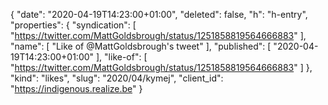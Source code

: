 {
  "date": "2020-04-19T14:23:00+01:00",
  "deleted": false,
  "h": "h-entry",
  "properties": {
    "syndication": [
      "https://twitter.com/MattGoldsbrough/status/1251858819564666883"
    ],
    "name": [
      "Like of @MattGoldsbrough's tweet"
    ],
    "published": [
      "2020-04-19T14:23:00+01:00"
    ],
    "like-of": [
      "https://twitter.com/MattGoldsbrough/status/1251858819564666883"
    ]
  },
  "kind": "likes",
  "slug": "2020/04/kymej",
  "client_id": "https://indigenous.realize.be"
}
